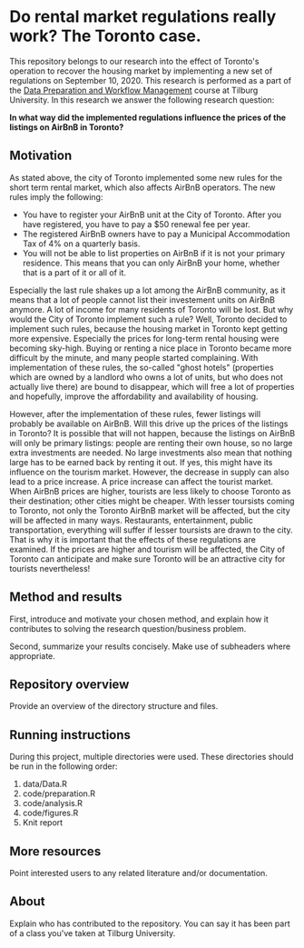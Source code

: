 # Do rental market regulations really work? The Toronto case.

This repository belongs to our research into the effect of Toronto's operation to recover the housing market by implementing a new set of regulations on September 10, 2020. This research is performed as a part of the [Data Preparation and Workflow Management](https://dprep.hannesdatta.com) course at Tilburg University. In this research we answer the following research question:

__In what way did the implemented regulations influence the prices of the listings on AirBnB in Toronto?__

## Motivation

As stated above, the city of Toronto implemented some new rules for the short term rental market, which also affects AirBnB operators. The new rules imply the following:
- You have to register your AirBnB unit at the City of Toronto. After you have registered, you have to pay a $50 renewal fee per year. 
- The registered AirBnB owners have to pay a Municipal Accommodation Tax of 4% on a quarterly basis. 
- You will not be able to list properties on AirBnB if it is not your primary residence. This means that you can only AirBnB your home, whether that is a part of it or all of it. 

Especially the last rule shakes up a lot among the AirBnB community, as it means that a lot of people cannot list their investement units on AirBnB anymore. A lot of income for many residents of Toronto will be lost. But why would the City of Toronto implement such a rule? Well, Toronto decided to implement such rules, because the housing market in Toronto kept getting more expensive. Especially the prices for long-term rental housing were becoming sky-high. Buying or renting a nice place in Toronto became more difficult by the minute, and many people started complaining.
With implementation of these rules, the so-called "ghost hotels" (properties which are owned by a landlord who owns a lot of units, but who does not actually live there) are bound to disappear, which will free a lot of properties and hopefully, improve the affordability and availability of housing. 

However, after the implementation of these rules, fewer listings will probably be available on AirBnB. Will this drive up the prices of the listings in Toronto? It is possible that will not happen, because the listings on AirBnB will only be primary listings: people are renting their own house, so no large extra investments are needed. No large investments also mean that nothing large has to be earned back by renting it out. If yes, this might have its influence on the tourism market. However, the decrease in supply can also lead to a price increase. A price increase can affect the tourist market. When AirBnB prices are higher, tourists are less likely to choose Toronto as their destination; other cities might be cheaper. With lesser toursists coming to Toronto, not only the Toronto AirBnB market will be affected, but the city will be affected in many ways. Restaurants, entertainment, public transportation, everything will suffer if lesser toursists are drawn to the city.
That is why it is important that the effects of these regulations are examined. If the prices are higher and tourism will be affected, the City of Toronto can anticipate and make sure Toronto will be an attractive city for tourists nevertheless!  

## Method and results

First, introduce and motivate your chosen method, and explain how it contributes to solving the research question/business problem.

Second, summarize your results concisely. Make use of subheaders where appropriate.

## Repository overview

Provide an overview of the directory structure and files.

## Running instructions

During this project, multiple directories were used. These directories should be run in the following order:

1. data/Data.R
2. code/preparation.R
3. code/analysis.R
4. code/figures.R
5. Knit report

## More resources

Point interested users to any related literature and/or documentation.

## About

Explain who has contributed to the repository. You can say it has been part of a class you've taken at Tilburg University.
